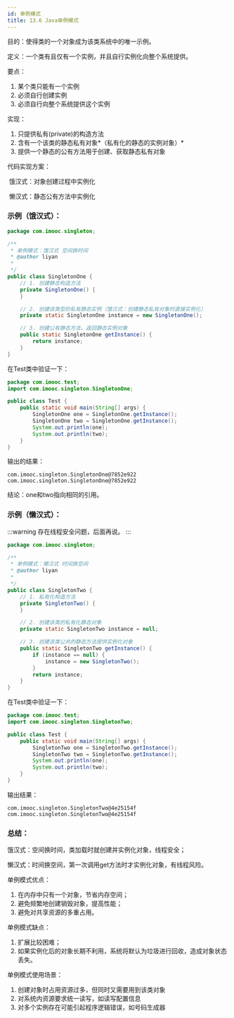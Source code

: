 ```yaml
---
id: 单例模式
title: 13.6 Java单例模式
---
```


目的：使得类的一个对象成为该类系统中的唯一示例。

定义：一个类有且仅有一个实例，并且自行实例化向整个系统提供。

要点：

1. 某个类只能有一个实例
2. 必须自行创建实例
3. 必须自行向整个系统提供这个实例

实现：

1. 只提供私有(private)的构造方法
2. 含有一个该类的静态私有对象*（私有化的静态的实例对象）*
3. 提供一个静态的公有方法用于创建、获取静态私有对象

代码实现方案：

​	饿汉式：对象创建过程中实例化

​	懒汉式：静态公有方法中实例化



### 示例（饿汉式）：

```java
package com.imooc.singleton;

/**
 * 单例模式：饿汉式 空间换时间
 * @author liyan
 *
 */
public class SingletonOne {
	// 1. 创建静态构造方法
	private SingletonOne() {
	}

	// 2. 创建该类型的私有静态实例（饿汉式：创建静态私有对象时直接实例化）
	private static SingletonOne instance = new SingletonOne();

	// 3. 创建公有静态方法，返回静态实例对象
	public static SingletonOne getInstance() {
		return instance;
	}
}

```

在Test类中验证一下：

```java
package com.imooc.test;
import com.imooc.singleton.SingletonOne;

public class Test {
	public static void main(String[] args) {
		SingletonOne one = SingletonOne.getInstance();
		SingletonOne two = SingletonOne.getInstance();
		System.out.println(one);
		System.out.println(two);
	}
}
```

输出的结果：

```
com.imooc.singleton.SingletonOne@7852e922
com.imooc.singleton.SingletonOne@7852e922
```

结论：one和two指向相同的引用。



### 示例（懒汉式）：

:::warning
存在线程安全问题，后面再说。
:::

```java
package com.imooc.singleton;

/**
 * 单例模式：懒汉式 时间换空间
 * @author liyan
 *
 */
public class SingletonTwo {
	// 1. 私有化构造方法
	private SingletonTwo() {
	}

	// 2. 创建该类的私有化静态对象
	private static SingletonTwo instance = null;

	// 3. 创建该类公共的静态方法提供实例化对象
	public static SingletonTwo getInstance() {
		if (instance == null) {
			instance = new SingletonTwo();
		}
		return instance;
	}
}
```

在Test类中验证一下：

```java
package com.imooc.test;
import com.imooc.singleton.SingletonTwo;

public class Test {
	public static void main(String[] args) {
		SingletonTwo one = SingletonTwo.getInstance();
		SingletonTwo two = SingletonTwo.getInstance();
		System.out.println(one);
		System.out.println(two);
	}
}
```

输出结果：

```
com.imooc.singleton.SingletonTwo@4e25154f
com.imooc.singleton.SingletonTwo@4e25154f
```



### 总结：

饿汉式：空间换时间，类加载时就创建并实例化对象，线程安全；

懒汉式：时间换空间，第一次调用get方法时才实例化对象，有线程风险。

单例模式优点：

1. 在内存中只有一个对象，节省内存空间；
2. 避免频繁地创建销毁对象，提高性能；
3. 避免对共享资源的多重占用。

单例模式缺点：

1. 扩展比较困难；
2. 如果实例化后的对象长期不利用，系统将默认为垃圾进行回收，造成对象状态丢失。

单例模式使用场景：

1. 创建对象时占用资源过多，但同时又需要用到该类对象
2. 对系统内资源要求统一读写，如读写配置信息
3. 对多个实例存在可能引起程序逻辑错误，如号码生成器



